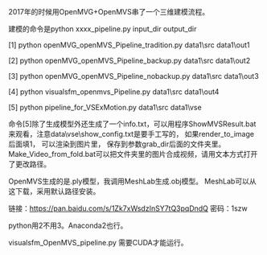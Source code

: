 ﻿2017年的时候用OpenMVG+OpenMVS串了一个三维建模流程。

建模的命令是python xxxx_pipeline.py input_dir output_dir

[1] python openMVG_openMVS_Pipeline_tradition.py data1\src data1\out1

[2] python openMVG_openMVS_Pipeline_backup.py data1\src data1\out2

[3] python openMVG_openMVS_Pipeline_nobackup.py data1\src data1\out3

[4] python visualsfm_openmvs_Pipeline.py data1\src data1\out4

[5] python pipeline_for_VSExMotion.py data1\src data1\vse

命令[5]除了生成模型外还生成了一个info.txt，可以用程序ShowMVSResult.bat来观看，注意data\vse\show_config.txt是要手工写的，
如果render_to_image 后面填1， 可以渲染到图片里， 保存到参数grab_dir后面的文件夹里。
Make_Video_from_fold.bat可以把文件夹里的图片合成视频，请用文本方式打开了更改路径。

OpenMVS生成的是.ply模型，我调用MeshLab生成.obj模型。
MeshLab可以从这下载，采用默认路径安装。

链接：https://pan.baidu.com/s/1Zk7xWsdzInSY7tQ3pqDndQ 密码：1szw

python用2不用3。Anaconda2也行。

visualsfm_OpenMVS_pipeline.py 需要CUDA才能运行。